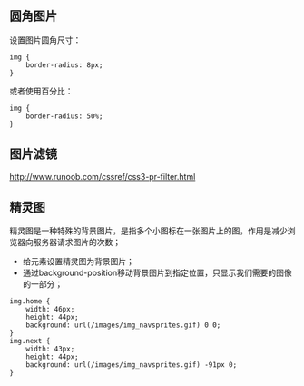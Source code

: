 ## 圆角图片
设置图片圆角尺寸：
```
img {
    border-radius: 8px;
}
```
或者使用百分比：
```
img {
    border-radius: 50%;
}
```

## 图片滤镜
<http://www.runoob.com/cssref/css3-pr-filter.html>

## 精灵图
精灵图是一种特殊的背景图片，是指多个小图标在一张图片上的图，作用是减少浏览器向服务器请求图片的次数；
- 给元素设置精灵图为背景图片；
- 通过background-position移动背景图片到指定位置，只显示我们需要的图像的一部分；
```
img.home {
    width: 46px;
    height: 44px;
    background: url(/images/img_navsprites.gif) 0 0;
}
img.next {
    width: 43px;
    height: 44px;
    background: url(/images/img_navsprites.gif) -91px 0;
}
```
